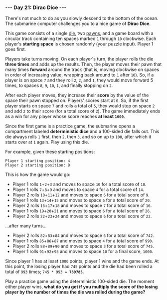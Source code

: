 ### --- Day 21: Dirac Dice ---

There's not much to do as you slowly descend to the bottom of the ocean.
The submarine computer challenges you to a nice game of **Dirac Dice**.

This game consists of a single [die](https://en.wikipedia.org/wiki/Dice), two [pawns](https://en.wikipedia.org/wiki/Glossary_of_board_games#piece), and a game board with a
circular track containing ten spaces marked `1` through `10` clockwise. Each
player's **starting space** is chosen randomly (your puzzle input). Player 1
goes first.

Players take turns moving. On each player's turn, the player rolls the die
**three times** and adds up the results. Then, the player moves their pawn that
many times **forward** around the track (that is, moving clockwise on spaces in
order of increasing value, wrapping back around to `1` after `10`). So, if a
player is on space `7` and they roll `2`, `2`, and `1`, they would move forward 5
times, to spaces `8`, `9`, `10`, `1`, and finally stopping on `2`.

After each player moves, they increase their **score** by the value of the
space their pawn stopped on. Players' scores start at `0`. So, if the first
player starts on space `7` and rolls a total of `5`, they would stop on space `2`
and add `2` to their score (for a total score of `2`). The game immediately
ends as a win for any player whose score reaches **at least `1000`**.

Since the first game is a practice game, the submarine opens a compartment
labeled **deterministic dice** and a 100-sided die falls out. This die always
rolls `1` first, then `2`, then `3`, and so on up to `100`, after which it starts
over at `1` again. Play using this die.

For example, given these starting positions:
```
Player 1 starting position: 4
Player 2 starting position: 8
```
This is how the game would go:

- Player 1 rolls `1`+`2`+`3` and moves to space `10` for a total score of `10`.
- Player 1 rolls `7`+`8`+`9` and moves to space `4` for a total score of `14`.
- Player 2 rolls `10`+`11`+`12` and moves to space `6` for a total score of `9`.
- Player 1 rolls `13`+`14`+`15` and moves to space `6` for a total score of `20`.
- Player 2 rolls `16`+`17`+`18` and moves to space `7` for a total score of `16`.
- Player 1 rolls `19`+`20`+`21` and moves to space `6` for a total score of `26`.
- Player 2 rolls `22`+`23`+`24` and moves to space `6` for a total score of `22`.

...after many turns...

- Player 2 rolls `82`+`83`+`84` and moves to space `6` for a total score of `742`.
- Player 1 rolls `85`+`86`+`87` and moves to space `4` for a total score of `990`.
- Player 2 rolls `88`+`89`+`90` and moves to space `3` for a total score of `745`.
- Player 1 rolls `91`+`92`+`93` and moves to space `10` for a final score, `1000`.

Since player 1 has at least `1000` points, player 1 wins and the game ends.
At this point, the losing player had `745` points and the die had been rolled
a total of `993` times; <code>745 * 993 = <b>739785</b></code>.

Play a practice game using the deterministic 100-sided die. The moment
either player wins, **what do you get if you multiply the score of the losing
player by the number of times the die was rolled during the game?**
